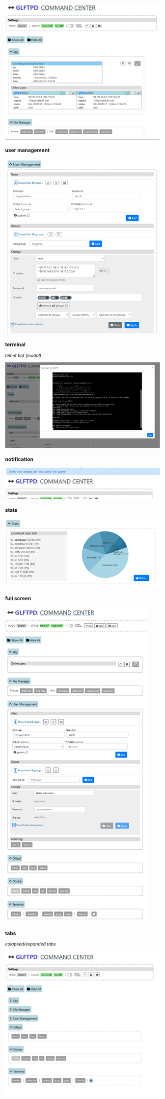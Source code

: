 ![webui.png](webui.png "webui")

---

### user management

![usermgmt.png](usermgmt.png "usermgmt")

### terminal

*telnet bot (modal)*

![bot.png](bot.png "bot")

### notification

![notification.png](notification.png "notification")

### stats

![stats.png](v5/stats.png "stats")

### full screen

![all_tabs.png](v4/all_tabs.png "all_tabs")

### tabs
 
 *colapsed/expanded tabs*

![bottom.png](v4/bottom.png "bottom")

